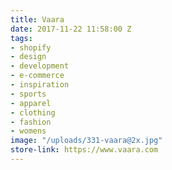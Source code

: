 ```yaml
---
title: Vaara
date: 2017-11-22 11:58:00 Z
tags:
- shopify
- design
- development
- e-commerce
- inspiration
- sports
- apparel
- clothing
- fashion
- womens
image: "/uploads/331-vaara@2x.jpg"
store-link: https://www.vaara.com
---
```


